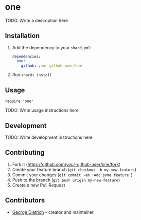 # one

TODO: Write a description here

## Installation

1. Add the dependency to your `shard.yml`:

   ```yaml
   dependencies:
     one:
       github: your-github-user/one
   ```

2. Run `shards install`

## Usage

```crystal
require "one"
```

TODO: Write usage instructions here

## Development

TODO: Write development instructions here

## Contributing

1. Fork it (<https://github.com/your-github-user/one/fork>)
2. Create your feature branch (`git checkout -b my-new-feature`)
3. Commit your changes (`git commit -am 'Add some feature'`)
4. Push to the branch (`git push origin my-new-feature`)
5. Create a new Pull Request

## Contributors

- [George Dietrich](https://github.com/your-github-user) - creator and maintainer
